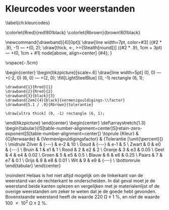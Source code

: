 # Kleurcodes voor weerstanden
\label{ch:kleurcodes}

\colorlet{Rred}{red!80!black}
\colorlet{Rbrown}{brown!80!black}

\newcommand{\drawband}[4][0pt]{
\draw[line width=7pt, color=#3] ({#2 * .9}, -1) &mdash; +(0, 2);
\draw[thick, <-, >={Stealth[round]}] ({#2 * .9}, 1cm + 3pt) &mdash; +(0, 1cm + #1) node[above, align=center] {#4};
}

\vspace{-.5cm}

\begin{center}
  \begin{tikzpicture}[scale=.6]
    \draw[line width=5pt] (0, 0) &mdash; +(-2, 0) (6, 0) &mdash; +(2, 0);
    \fill[LightSteelBlue] (0, -1) rectangle (6, 1);

    \drawband{1}{Rred}{1}
    \drawband{2}{Rred}{2}
    \drawband{3}{black}{3}
    \drawband[2em]{4}{black}{vermenigvuldigings-\\factor}
    \drawband{5.1 / .9}{Rbrown}{tolerantie}

    \draw[ultra thick] (0, -1) rectangle (6, 1);
  \end{tikzpicture}
\end{center}
\begin{center}
  \def\arraystretch{1.3}
  \begin{tabular}{lS[table-number-alignment=center]S[retain-zero-exponent]S[table-number-alignment=center]}
    \toprule
    {Kleur} & {Cijferwaarde} & {Vermenigvuldigingsfactor} & {Tolerantie [\unit{\percent}]} \\
    \midrule
    Zilver  & {---}          & e-2                        & 10                             \\
    Goud    & {---}          & e-1                        & 5                              \\
    Zwart   & 0              & e0                         & {---}                          \\
    Bruin   & 1              & e1                         & 1                              \\
    Rood    & 2              & e2                         & 2                              \\
    Oranje  & 3              & e3                         & 0.05                           \\
    Geel    & 4              & e4                         & 0.02                           \\
    Groen   & 5              & e5                         & 0.5                            \\
    Blauw   & 6              & e6                         & 0.25                           \\
    Paars   & 7              & e7                         & 0.1                            \\
    Grijs   & 8              & e8                         & 0.01                           \\
    Wit     & 9              & e9                         & {---}                          \\
    \bottomrule
  \end{tabular}
\end{center}

\noindent
Helaas is het niet altijd mogelijk om de linkerkant van de weerstand van de rechterkant te onderscheiden. In dat geval moet je de weerstand beide kanten oplezen en vergelijken met je materialenlijst of de overige weerstanden om zeker te weten dat je de goede hebt gevonden. Bovenstaande weerstand heeft de waarde $\qty[retain-zero-exponent]{220}{\ohm} \pm \qty{1}{\percent}$, en _niet_ de waarde $\qty{100e2}{\ohm} \pm \qty{2}{\percent}$.